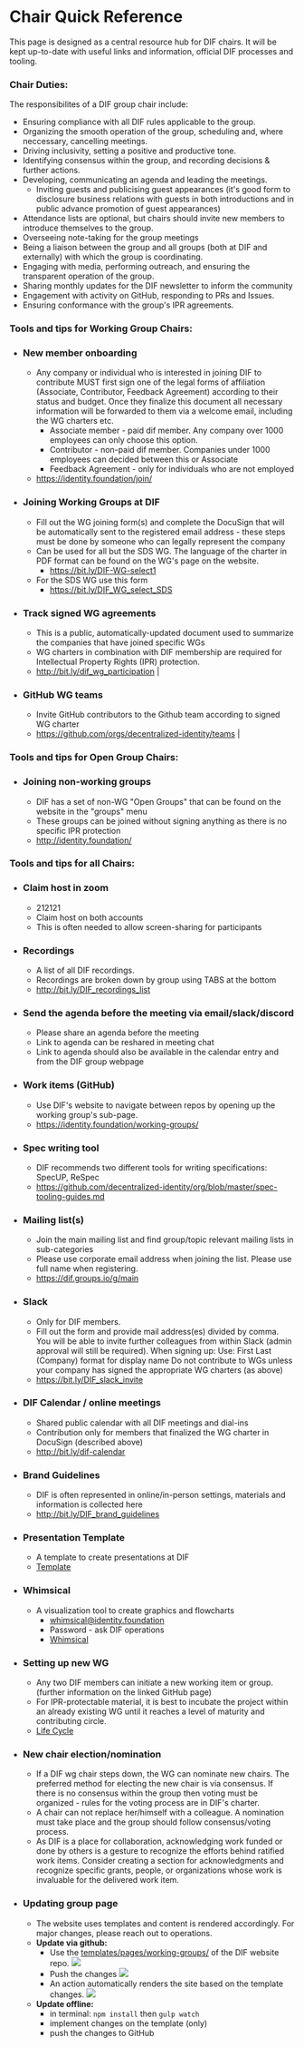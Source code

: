 # Chair Quick Reference

This page is designed as a central resource hub for DIF chairs. It will be kept up-to-date with useful links and information, official DIF processes and tooling.

### Chair Duties:

The responsibilites of a DIF group chair include:
- Ensuring compliance with all DIF rules applicable to the group.
- Organizing the smooth operation of the group, scheduling and, where neccessary, cancelling meetings.
- Driving inclusivity, setting a positive and productive tone.
- Identifying consensus within the group, and recording decisions & further actions.
- Developing, communicating an agenda and leading the meetings.
  - Inviting guests and publicising guest appearances (it's good form to disclosure business relations with guests in both introductions and in public advance promotion of guest appearances)
- Attendance lists are optional, but chairs should invite new members to introduce themselves to the group.
- Overseeing note-taking for the group meetings
- Being a liaison between the group and all groups (both at DIF and externally) with which the group is coordinating.
- Engaging with media, performing outreach, and ensuring the transparent operation of the group.
- Sharing monthly updates for the DIF newsletter to inform the community
- Engagement with activity on GitHub, responding to PRs and Issues.
- Ensuring conformance with the group's IPR agreements.


### Tools and tips for Working Group Chairs:

- ### New member onboarding 
    - Any company or individual who is interested in joining DIF to contribute MUST first sign one of the legal forms of affiliation (Associate, Contributor, Feedback Agreement) according to their status and budget. Once they finalize this document all necessary information will be forwarded to them via a welcome email, including the WG charters etc. 
        - Associate member - paid dif member. Any company over 1000 employees can only choose this option.
        - Contributor - non-paid dif member. Companies under 1000 employees can decided between this or Associate
        - Feedback Agreement - only for individuals who are not employed
    -  https://identity.foundation/join/
-  ### Joining Working Groups at DIF
    -  Fill out the WG joining form(s) and complete the DocuSign that will be automatically sent to the registered email address - these steps must be done by someone who can legally represent the company 
    -  Can be used for all but the SDS WG. The language of the charter in PDF format can be found on the WG's page on the website.
        -  https://bit.ly/DIF-WG-select1
    -  For the SDS WG use this form
        -  https://bit.ly/DIF_WG_select_SDS
- ### Track signed WG agreements
    - This is a public, automatically-updated document used to summarize the companies that have joined specific WGs
    - WG charters in combination with DIF membership are required for Intellectual Property Rights (IPR) protection. 
    - http://bit.ly/dif_wg_participation |
- ### GitHub WG teams
    - Invite GitHub contributors to the Github team according to signed WG charter
    - https://github.com/orgs/decentralized-identity/teams |

### Tools and tips for Open Group Chairs:

- ### Joining non-working groups
    - DIF has a set of non-WG "Open Groups" that can be found on the website in the "groups" menu
    - These groups can be joined without signing anything as there is no specific IPR protection
    - http://identity.foundation/
 
      
### Tools and tips for all Chairs:

- ### Claim host in zoom
    - 212121
    - Claim host on both accounts
    - This is often needed to allow screen-sharing for participants
- ### Recordings
    - A list of all DIF recordings.
    - Recordings are broken down by group using TABS at the bottom
    - http://bit.ly/DIF_recordings_list
- ### Send the agenda before the meeting via email/slack/discord
    - Please share an agenda before the meeting
    - Link to agenda can be reshared in meeting chat 
    - Link to agenda should also be available in the calendar entry and from the DIF group webpage
- ### Work items (GitHub)
    - Use DIF's website to navigate between repos by opening up the working group's sub-page.
    - https://identity.foundation/working-groups/
- ### Spec writing tool
    - DIF recommends two different tools for writing specifications: SpecUP, ReSpec 
    - https://github.com/decentralized-identity/org/blob/master/spec-tooling-guides.md 
- ### Mailing list(s)
    - Join the main mailing list and find group/topic relevant mailing lists in sub-categories
    - Please use corporate email address when joining the list. Please use full name when registering.
    -  https://dif.groups.io/g/main 
- ### Slack 
    - Only for DIF members. 
    - Fill out the form and provide mail address(es) divided by comma. You will be able to invite further colleagues from within Slack (admin approval will still be required). When signing up: Use: First Last (Company) format for display name Do not contribute to WGs unless your company has signed the appropriate WG charters (as above)
    - https://bit.ly/DIF_slack_invite
- ### DIF Calendar / online meetings 
    - Shared public calendar with all DIF meetings and dial-ins 
    - Contribution only for members that finalized the  WG charter in DocuSign (described above)
    - http://bit.ly/dif-calendar
- ### Brand Guidelines
    - DIF is often represented in online/in-person settings, materials and information is collected here
    - http://bit.ly/DIF_brand_guidelines
- ### Presentation Template 
    - A template to create presentations at DIF
    -  [Template](https://docs.google.com/presentation/d/1jXF5LhBLmKsbjCfGGBFNDC_tqISmgd8-DK-ISxSQkwc/edit#slide=id.g7760498cf3_0_50)
-  ### Whimsical
    -  A visualization tool to create graphics and flowcharts 
        -  whimsical@identity.foundation 
        -  Password - ask DIF operations 
        -  [Whimsical](https://whimsical.com/DMbT3mCT74bQ3wxCKBTDbQ)
- ### Setting up new WG 
    - Any two DIF members can initiate a new working item or group. (further information on the linked GitHub page) 
    - For IPR-protectable material, it is best to incubate the project within an already existing WG until it reaches a level of maturity and contributing circle. 
    - [Life Cycle](https://github.com/decentralized-identity/org/blob/master/working-group-lifecycle.md)
- ### New chair election/nomination 
    - If a DIF wg chair steps down, the WG can nominate new chairs. The preferred method for electing the new chair is via consensus. If there is no consensus within the group then voting must be organized - rules for the voting process are in DIF's charter. 
    - A chair can not replace her/himself with a colleague. A nomination must take place and the group should follow consensus/voting process. 
    - As DIF is a place for collaboration, acknowledging work funded or done by others is a gesture to recognize the efforts behind ratified work items. Consider creating a section for acknowledgments and recognize specific grants, people, or organizations whose work is invaluable for the delivered work item. 
-  ### Updating group page 
    - The website uses templates and content is rendered accordingly. For major changes, please reach out to operations.
    -  __Update via github:__
        -  Use the [templates/pages/working-groups/](https://github.com/decentralized-identity/decentralized-identity.github.io/tree/master/templates/pages/working-groups) of the DIF website repo.
             ![](https://i.imgur.com/oA6smED.jpg)
        -  Push the changes 
            ![](https://i.imgur.com/3eaHrxd.png)
        -  An action automatically renders the site based on the template changes. 
            ![](https://i.imgur.com/M65meIn.png)
    -  __Update offline:__
        -  in terminal: `npm install` then `gulp watch`
        -  implement changes on the template (only)
        -  push the changes to GitHub
